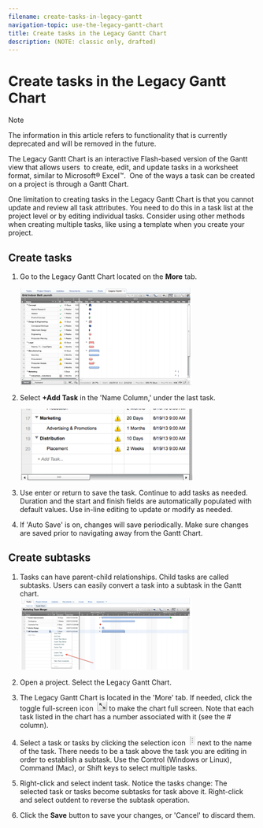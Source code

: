 ```yaml
---
filename: create-tasks-in-legacy-gantt
navigation-topic: use-the-legacy-gantt-chart
title: Create tasks in the Legacy Gantt Chart
description: (NOTE: classic only, drafted)
---
```


# Create tasks in the Legacy Gantt Chart

<!--
<p data-mc-conditions="QuicksilverOrClassic.Draft mode">(NOTE:&nbsp;classic only, drafted)</p>
-->

>[!NOTE]
>
>The information in this article refers to functionality that is currently deprecated and will be removed in the future.

The Legacy Gantt Chart is an interactive Flash-based version of the Gantt view that allows users &nbsp;to create, edit, and update tasks in a worksheet format, similar to Microsoft® Excel™.&nbsp;&nbsp;One of the ways a task can be created on a project is through a Gantt Chart.&nbsp;

One limitation to creating tasks in the Legacy Gantt Chart is that you cannot update and review all task attributes. You need to do this in a task list at the project level or by editing individual tasks. Consider using other methods when creating multiple tasks, like using a template when you create your project.&nbsp;

## Create tasks

1. Go to the Legacy Gantt Chart located on the **More** tab.

   ![](assets/ctlgc1-350x198.png)

1. Select **+Add Task**&nbsp;in the 'Name Column,' under the last task.

   ![](assets/ctlgc2-350x145.png)

1. Use&nbsp;enter or return to save the task. Continue to add tasks as needed. Duration and the start and finish fields are automatically populated with default values. Use in-line editing to update or modify as needed.&nbsp;
1. If 'Auto Save' is on, changes will save periodically. Make sure changes are saved prior to navigating away from the Gantt Chart.&nbsp;

## Create subtasks

1. Tasks can have parent-child relationships. Child tasks are called subtasks. Users can easily convert a task into a subtask in the Gantt chart.  
   ![](assets/ctlgc3-350x146.png)

1. Open a project.&nbsp;Select the Legacy Gantt Chart.&nbsp;
1. The Legacy Gantt Chart is located in the 'More' tab. If needed, click the toggle full-screen icon&nbsp; ![](assets/ctlgc4.png)&nbsp;to make the chart full screen.&nbsp;Note that each task listed in the chart has a number associated with it (see the # column).
1. Select a task or tasks by clicking the selection icon&nbsp; ![](assets/ctlgc5.png)&nbsp;next to the name of the task. There needs to be a task above the task you are editing in order to establish a subtask. Use the Control (Windows or Linux), Command (Mac), or Shift keys to select multiple tasks.
1. Right-click and select indent task. Notice the tasks change: The selected task or tasks become subtasks for task above it. Right-click and select outdent to reverse the subtask operation.
1. Click the **Save** button to save your changes, or 'Cancel' to discard them.

